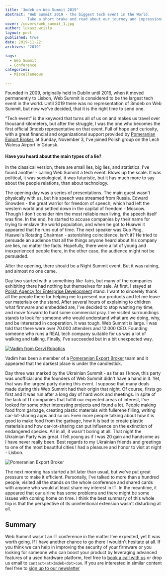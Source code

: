 ```yaml
---
title: '3mdeb on Web Summit 2019'
abstract: 'Web Summit 2019 - the biggest tech event in the World.
          Take a short brake and read about our journey and impressions.'
cover: /covers/web_summit_1.jpg
author: lukasz.wcislo
layout: post
published: true
date: 2019-11-22
archives: "2019"

tags:
  - Web Summit
  - Conference
categories:
  - Miscellaneous

---
```


Founded in 2009, originally held in Dublin until 2016, when it moved permanently
to Lisbon, Web Summit is considered to be the largest tech event in the world.
Until 2019 there was no representation of 3mdeb on Web Summit, but now we've
decided, that it is the right time to send one.

"Tech event" is the keyword that turns all of us on and makes us travel over
thousand kilometers, but after the struggle, I was the one who becomes the first
official 3mdeb representative on that event. Full of hope and curiosity, with a
great financial and organizational support provided by
[Pomeranian Export Broker](http://www.brokereksportowy.pl), at Sunday, November
3, I've joined Polish group on the Lech Walesa Airport in Gdansk.

#### Have you heard about the main types of a lie?

In the classical version, there are small lies, big lies, and statistics. I've
found another - calling Web Summit a tech event. Blows up the scale. It was
political, it was sociological, it was futuristic, but it has much more to say
about the people relations, than about technology.

The opening day was a series of presentations. The main guest wasn't physically
with us, but his speech was streamed from Russia. Edward Snowden - the great
warrior for freedom of speech, which had left the western world and settled down
in the capital of freedom - Moscow. Though I don't consider him the most
reliable man living, the speech itself was fine. In the end, he started to
accuse companies by their name for trying to enslave the world population, and
when he got to Huawei it appeared that he runs out of time. The next speaker was
Guo Ping, Huawei's Rotating Chairman - astonishing coincidence, isn't it? He
tried to persuade an audience that all the things anyone heard about his company
are lies, no matter the facts. Hopefully, there were a lot of young and
inexperienced people there, in the other case, the audience might not be
persuaded.

After the opening, there should be a Night Summit event. But it was raining, and
almost no one came.

Day two started with a something-like-fairs, but many of the companies
exhibiting there had nothing but themselves for sale. At first, I stayed at
[Polish Agency for Enterprise Development](https://en.parp.gov.pl/) stand. I
want to sincerely thank all the people there for helping me to present our
products and let me leave our materials on the stand. After several hours of
explaining to children what firmware and embedded are, I've decided to stop
wasting my time, and move forward to hunt some commercial pray. I've visited
surroundings stands to look for someone who would understand what are we doing,
why, and be interested in cooperation. It was tough. Web Summit is large. I was
told that there were over 70.000 attenders and 12.000 CEO. Founding someone who
runs a REAL tech company suitable for us was a lot of walking and talking.
Finally, I've succeeded but in a bit unexpected way.

[![Vadim from Cervi Robotics](https://img.youtube.com/vi/iXUO7wY9EeM/0.jpg)](http://www.youtube.com/watch?v=iXUO7wY9EeM&t)

Vadim has been a member of a
[Pomeranian Export Broker](http://www.brokereksportowy.pl) team and it appeared
that the darkest place is under the candlestick.

Day three was marked by the Ukrainian Summit - as far as I know, this party was
unofficial and the founders of Web Summit didn't have a hand in it. Yet, that
was the largest party during this event. I suppose that many deals made during
this Web Summit had their origin that night. Of course, firsts go first and it
was run after a long day of hard work and meetings. In spite of the lack of IT
companies that fulfill our expected areas of interest, I've looked for some
other interesting projects and found a lot. People making food from garbage,
creating plastic materials with fullerene filling, writing car-lot-sharing apps
and so on. Even more people talking about how it is good to make food from the
garbage, how it is bad to create plastic materials and how car-lot-sharing can
put influence on the extinction of endangered species. All in all, it wasn't
boring at all. That night the Ukrainian Party was great. I felt young as if I
was 20 gain and handsome as I have never really been. Best regards to my
Ukrainian friends and greetings to one of the most beautiful cities I had a
pleasure and honor to visit at night - Lisbon.

![Pomeranian Export Broker](/img/web_summit_2.jpg)

The next morning has started a bit later than usual, but we've put great
pressure to make it efficient. Personally, I've talked to more than a hundred
people, visited all the stands on the whole conference and shared cards with
anyone who would at least share my interest in IT. In the meantime, it appeared
that our airline has some problems and there might be some issues with coming
home on time. I think the best summary of this whole trip is that the
perspective of its unintentional extension wasn't disturbing at all.

## Summary

Web Summit wasn't an IT conference in the matter I've expected, yet It was worth
going. If I have another chance to go there I wouldn't hesitate at all. If you
think we can help in improving the security of your firmware or you looking for
someone who can boost your product by leveraging advanced features of a used
hardware platform, feel free to
[book a call with us](https://calendly.com/3mdeb/consulting-remote-meeting) or
drop us email to `contact<at>3mdeb<dot>com`. If you are interested in similar
content feel free to [sign up to our newsletter](http://eepurl.com/doF8GX)
